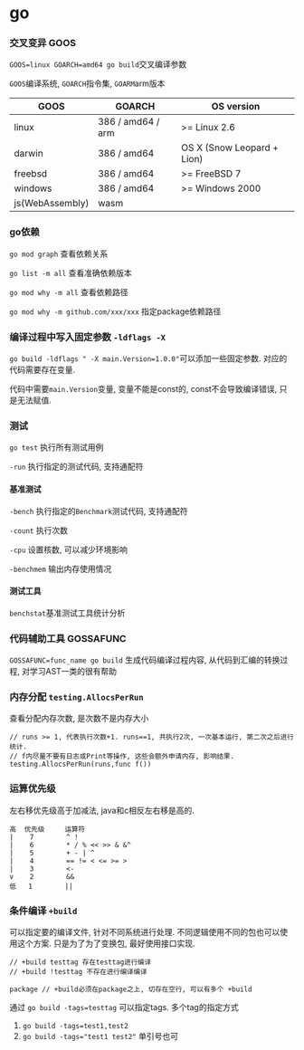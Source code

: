 # go

### 交叉变异 GOOS

`GOOS=linux GOARCH=amd64 go build`交叉编译参数

`GOOS`编译系统, `GOARCH`指令集, `GOARM`arm版本

GOOS | GOARCH  |  OS version
--- | --- | ---
linux | 386 / amd64 / arm  | >= Linux 2.6
darwin | 386 / amd64 | OS X (Snow Leopard + Lion)
freebsd | 386 / amd64 | >= FreeBSD 7 |
windows | 386 / amd64 | >= Windows 2000 |
js(WebAssembly) | wasm | |


### go依赖

`go mod graph` 查看依赖关系

`go list -m all` 查看准确依赖版本

`go mod why -m all` 查看依赖路径

`go mod why -m github.com/xxx/xxx` 指定package依赖路径

### 编译过程中写入固定参数 `-ldflags -X`

`go build -ldflags " -X main.Version=1.0.0"`可以添加一些固定参数. 对应的代码需要存在变量.

代码中需要`main.Version`变量, 变量不能是const的, const不会导致编译错误, 只是无法赋值.

### 测试

`go test` 执行所有测试用例

`-run` 执行指定的测试代码, 支持通配符

#### 基准测试

`-bench` 执行指定的`Benchmark`测试代码, 支持通配符

`-count` 执行次数

`-cpu` 设置核数, 可以减少环境影响

`-benchmem` 输出内存使用情况

#### 测试工具

`benchstat`基准测试工具统计分析

### 代码辅助工具 GOSSAFUNC
`GOSSAFUNC=func_name go build` 生成代码编译过程内容, 从代码到汇编的转换过程, 对学习AST一类的很有帮助

### 内存分配 `testing.AllocsPerRun`

查看分配内存次数, 是次数不是内存大小
```
// runs >= 1, 代表执行次数+1. runs==1, 共执行2次, 一次基本运行, 第二次之后进行统计.
// f内尽量不要有日志或Print等操作, 这些会额外申请内存, 影响结果.
testing.AllocsPerRun(runs,func f())
```

### 运算优先级

左右移优先级高于加减法, java和c相反左右移是高的.

```
高  优先级     运算符
|    7        ^ !
|    6        * / % << >> & &^
|    5        + - | ^
|    4        == != < <= >= >
|    3        <-
v    2        &&
低   1        ||
```

### 条件编译 `+build`

可以指定要的编译文件, 针对不同系统进行处理. 不同逻辑使用不同的包也可以使用这个方案. 只是为了为了变换包, 最好使用接口实现.

```golang
// +build testtag 存在testtag进行编译
// +build !testtag 不存在进行编译编译

package // +build必须在package之上, 切存在空行, 可以有多个 +build
```

通过 `go build -tags=testtag` 可以指定tags. 多个tag的指定方式
1. `go build -tags=test1,test2`
2. `go build -tags="test1 test2"` 单引号也可
